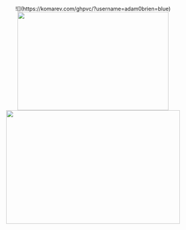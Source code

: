 <!-- ![grind](https://user-images.githubusercontent.com/74919798/144596768-e8bf117f-b25e-4c74-a9ad-c1909128b1e5.png) -->


<p align="center">
   ![](https://komarev.com/ghpvc/?username=adam0brien=blue)
   
   <img width="400" height="260" src="https://github-readme-stats.vercel.app/api/top-langs/?username=adam0brien&count_private=true&theme=tokyonight&showicons=true">
  
  <br>
  <img width="460" height="300" src="https://github-readme-stats.vercel.app/api/?username=adam0brien&count_private=true&theme=tokyonight&showicons=true">
</p>
